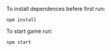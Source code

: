To install dependences befere first run:

```
npm install
```

To start game run:
```
npm start

```